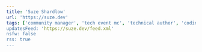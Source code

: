 ```yaml
---
title: 'Suze Shardlow'
url: 'https://suze.dev'
tags: ['community manager', 'tech event mc', 'technical author', 'coding instructor', 'software engineer', 'crafter, 'conference speaker'. 'indieweb', 'public speaker', 'blogger']
updatesFeed: 'https://suze.dev/feed.xml'
nsfw: false
rss: true
---
```

